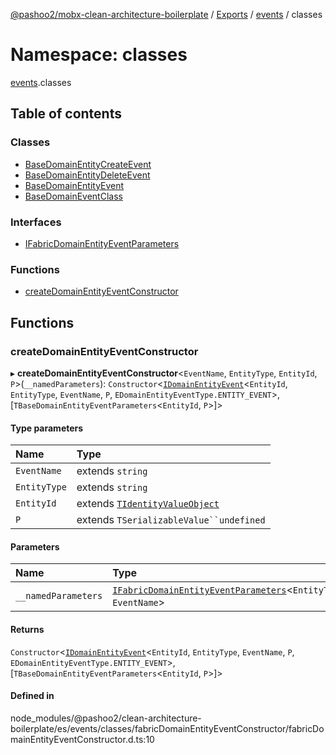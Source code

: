 [@pashoo2/mobx-clean-architecture-boilerplate](../README.md) / [Exports](../modules.md) / [events](events.md) / classes

# Namespace: classes

[events](events.md).classes

## Table of contents

### Classes

- [BaseDomainEntityCreateEvent](../classes/events.classes.basedomainentitycreateevent.md)
- [BaseDomainEntityDeleteEvent](../classes/events.classes.basedomainentitydeleteevent.md)
- [BaseDomainEntityEvent](../classes/events.classes.basedomainentityevent.md)
- [BaseDomainEventClass](../classes/events.classes.basedomaineventclass.md)

### Interfaces

- [IFabricDomainEntityEventParameters](../interfaces/events.classes.ifabricdomainentityeventparameters.md)

### Functions

- [createDomainEntityEventConstructor](events.classes.md#createdomainentityeventconstructor)

## Functions

### createDomainEntityEventConstructor

▸ **createDomainEntityEventConstructor**<`EventName`, `EntityType`, `EntityId`, `P`\>(`__namedParameters`): `Constructor`<[`IDomainEntityEvent`](../interfaces/events.interfaces.idomainentityevent.md)<`EntityId`, `EntityType`, `EventName`, `P`, `EDomainEntityEventType.ENTITY_EVENT`\>, [`TBaseDomainEntityEventParameters`<`EntityId`, `P`\>]\>

#### Type parameters

| Name | Type |
| :------ | :------ |
| `EventName` | extends `string` |
| `EntityType` | extends `string` |
| `EntityId` | extends [`TIdentityValueObject`](valueobject.interfaces.md#tidentityvalueobject) |
| `P` | extends `TSerializableValue``undefined` |

#### Parameters

| Name | Type |
| :------ | :------ |
| `__namedParameters` | [`IFabricDomainEntityEventParameters`](../interfaces/events.classes.ifabricdomainentityeventparameters.md)<`EntityType`, `EventName`\> |

#### Returns

`Constructor`<[`IDomainEntityEvent`](../interfaces/events.interfaces.idomainentityevent.md)<`EntityId`, `EntityType`, `EventName`, `P`, `EDomainEntityEventType.ENTITY_EVENT`\>, [`TBaseDomainEntityEventParameters`<`EntityId`, `P`\>]\>

#### Defined in

node_modules/@pashoo2/clean-architecture-boilerplate/es/events/classes/fabricDomainEntityEventConstructor/fabricDomainEntityEventConstructor.d.ts:10

